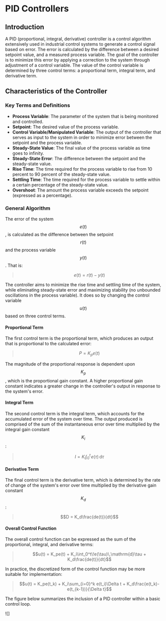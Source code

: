 # PID Controllers

## Introduction
A PID (proportional, integral, derivative) controller is a control algorithm extensively used in industrial control systems to generate a control signal based on error. The error is calculated by the difference between a desired setpoint value, and a measured process variable. The goal of the controller is to minimize this error by applying a correction to the system through adjustment of a control variable. The value of the control variable is determined by three control terms: a proportional term, integral term, and derivative term.

## Characteristics of the Controller

### Key Terms and Definitions
* **Process Variable**: The parameter of the system that is being monitored and controlled.  
* **Setpoint**: The desired value of the process variable.  
* **Control Variable/Manipulated Variable**: The output of the controller that serves as input to the system in order to minimize error between the setpoint and the process variable.  
* **Steady-State Value**: The final value of the process variable as time goes to infinity.  
* **Steady-State Error**: The difference between the setpoint and the steady-state value.  
* **Rise Time**: The time required for the process variable to rise from 10 percent to 90 percent of the steady-state value.  
* **Settling Time**: The time required for the process variable to settle within a certain percentage of the steady-state value.  
* **Overshoot**: The amount the process variable exceeds the setpoint (expressed as a percentage).  

### General Algorithm
The error of the system $$e(t)$$, is calculated as the difference between the setpoint $$r(t)$$ and the process variable $$y(t)$$. That is:

> $$e(t) = r(t) - y(t)$$

The controller aims to minimize the rise time and settling time of the system, while eliminating steady-state error and maximizing stability (no unbounded oscillations in the process variable). It does so by changing the control variable $$u(t)$$ based on three control terms.

#### Proportional Term
The first control term is the proportional term, which produces an output that is proportional to the calculated error:

> $$P = K_pe(t)$$

The magnitude of the proportional response is dependent upon $$K_p$$, which is the proportional gain constant. A higher proportional gain constant indicates a greater change in the controller's output in response to the system's error.

#### Integral Term
The second control term is the integral term, which accounts for the accumulated error of the system over time. The output produced is comprised of the sum of the instantaneous error over time multiplied by the integral gain constant $$K_i$$:

> $$I = K_i\int_0^t\!e(\tau)\,\mathrm{d}\tau$$

#### Derivative Term
The final control term is the derivative term, which is determined by the rate of change of the system's error over time multiplied by the derivative gain constant $$K_d$$:

> $$D = K_d\frac{de(t)}{dt}$$

#### Overall Control Function
The overall control function can be expressed as the sum of the proportional, integral, and derivative terms:

> $$u(t) = K_pe(t) + K_i\int_0^t\!e(\tau)\,\mathrm{d}\tau + K_d\frac{de(t)}{dt}$$

In practice, the discretized form of the control function may be more suitable for implementation:

> $$u(t) = K_pe(t_k) + K_i\sum_{i=0}^k e(t_i)\Delta t + K_d\frac{e(t_k)-e(t_{k-1})}{\Delta t}$$

The figure below summarizes the inclusion of a PID controller within a basic control loop. 

![]
